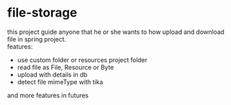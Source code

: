 # file-storage

this project guide anyone that he or she wants to how upload and download file in spring project. <br>
features: <br>
- use custom folder or resources project folder
- read file as File, Resource or Byte
- upload with details in db
- detect file mimeType with tika

and more features in futures
